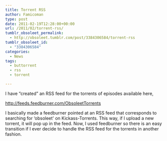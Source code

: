 ```yaml
---
title: Torrent RSS
author: Famicoman
type: post
date: 2011-02-19T12:28:00+00:00
url: /2011/02/torrent-rss/
tumblr_obsoleet_permalink:
  - http://obsoleet.tumblr.com/post/3384306584/torrent-rss
tumblr_obsoleet_id:
  - "3384306584"
categories:
  - News
tags:
  - buttorrent
  - rss
  - torrent

---
```

I have &#8220;created&#8221; an RSS feed for the torrents of episodes available here,

[<http://feeds.feedburner.com/ObsoleetTorrents>][1]

I basically made a feedburner pointed at an RSS feed that corresponds to searching for &#8216;obsoleet' on Kickass-Torrents. This way, if I upload a new torrent, it will pop up in the feed. Now, I used feedburner so there is an easy transition if I ever decide to handle the RSS feed for the torrents in another fashion.

 [1]: http://feeds.feedburner.com/ObsoleetTorrents "http://feeds.feedburner.com/ObsoleetTorrents"